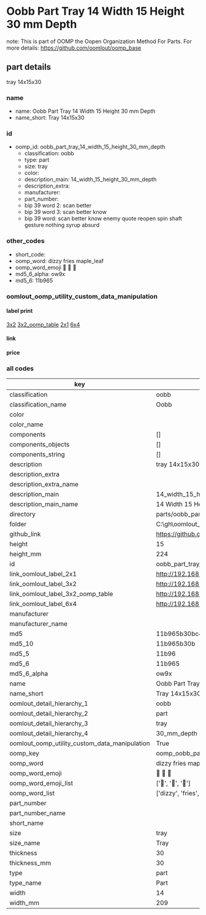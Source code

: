 # Oobb Part Tray 14 Width 15 Height 30 mm Depth  

note: This is part of OOMP the Oopen Organization Method For Parts. For more details: https://github.com/oomlout/oomp_base

##  part details
  



tray 14x15x30



### name
* name: Oobb Part Tray 14 Width 15 Height 30 mm Depth
* name_short: Tray 14x15x30 
### id
* oomp_id: oobb_part_tray_14_width_15_height_30_mm_depth
  * classification: oobb
  * type: part
  * size: tray
  * color: 
  * description_main: 14_width_15_height_30_mm_depth
  * description_extra: 
  * manufacturer: 
  * part_number: 
  * bip 39 word 2: scan better
  * bip 39 word 3: scan better know
  * bip 39 word: scan better know enemy quote reopen spin shaft gesture nothing syrup absurd

### other_codes
* short_code: 
* oomp_word: dizzy fries maple_leaf
* oomp_word_emoji :dizzy: :fries: :maple_leaf:
* md5_6_alpha: ow9x
* md5_6: 11b965






### oomlout_oomp_utility_custom_data_manipulation
#### label print
[3x2](http://192.168.1.245:1112/?label=oomp%20ow9x)
[3x2_oomp_table](http://192.168.1.108:1112/?label=oomp%20ow9x)
[2x1](http://192.168.1.242:1112/?label=oomp%20ow9x)
[6x4](http://192.168.1.55:1112/?label=oomp%20ow9x)    

#### link

                              

#### price







### all codes 
| key | value |  
| --- | --- |  
| classification | oobb |  
| classification_name | Oobb |  
| color |  |  
| color_name |  |  
| components | [] |  
| components_objects | [] |  
| components_string | [] |  
| description | tray 14x15x30 |  
| description_extra |  |  
| description_extra_name |  |  
| description_main | 14_width_15_height_30_mm_depth |  
| description_main_name | 14 Width 15 Height 30 mm Depth |  
| directory | parts/oobb_part_tray_14_width_15_height_30_mm_depth |  
| folder | C:\gh\oomlout_oobb_version_4_generated_parts\parts\oobb_part_tray_14_width_15_height_30_mm_depth |  
| github_link | https://github.com/oomlout/oomlout_oomp_part_src/tree/main/parts/oobb_part_tray_14_width_15_height_30_mm_depth |  
| height | 15 |  
| height_mm | 224 |  
| id | oobb_part_tray_14_width_15_height_30_mm_depth |  
| link_oomlout_label_2x1 | http://192.168.1.242:1112/?label=oomp%20ow9x |  
| link_oomlout_label_3x2 | http://192.168.1.245:1112/?label=oomp%20ow9x |  
| link_oomlout_label_3x2_oomp_table | http://192.168.1.108:1112/?label=oomp%20ow9x |  
| link_oomlout_label_6x4 | http://192.168.1.55:1112/?label=oomp%20ow9x |  
| manufacturer |  |  
| manufacturer_name |  |  
| md5 | 11b965b30bc4fa3ed9d8049ef7c56601 |  
| md5_10 | 11b965b30b |  
| md5_5 | 11b96 |  
| md5_6 | 11b965 |  
| md5_6_alpha | ow9x |  
| name | Oobb Part Tray 14 Width 15 Height 30 mm Depth |  
| name_short | Tray 14x15x30  |  
| oomlout_detail_hierarchy_1 | oobb |  
| oomlout_detail_hierarchy_2 | part |  
| oomlout_detail_hierarchy_3 | tray |  
| oomlout_detail_hierarchy_4 | 30_mm_depth |  
| oomlout_oomp_utility_custom_data_manipulation | True |  
| oomp_key | oomp_oobb_part_tray_14_width_15_height_30_mm_depth |  
| oomp_word | dizzy fries maple_leaf |  
| oomp_word_emoji | :dizzy: :fries: :maple_leaf: |  
| oomp_word_emoji_list | [':dizzy:', ':fries:', ':maple_leaf:'] |  
| oomp_word_list | ['dizzy', 'fries', 'maple_leaf'] |  
| part_number |  |  
| part_number_name |  |  
| short_name |  |  
| size | tray |  
| size_name | Tray |  
| thickness | 30 |  
| thickness_mm | 30 |  
| type | part |  
| type_name | Part |  
| width | 14 |  
| width_mm | 209 |  
